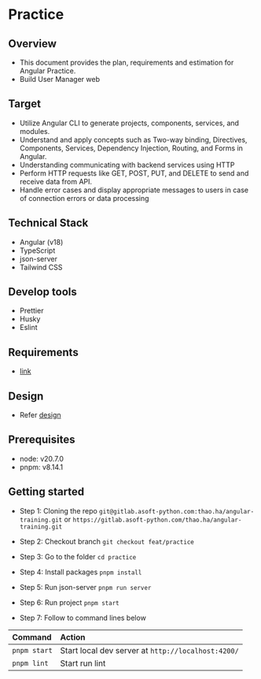 # Practice

## Overview

- This document provides the plan, requirements and estimation for Angular Practice.
- Build User Manager web

## Target

- Utilize Angular CLI to generate projects, components, services, and modules.
- Understand and apply concepts such as Two-way binding, Directives, Components, Services, Dependency Injection, Routing, and Forms in Angular.
- Understanding communicating with backend services using HTTP
- Perform HTTP requests like GET, POST, PUT, and DELETE to send and receive data from API.
- Handle error cases and display appropriate messages to users in case of connection errors or data processing

## Technical Stack

- Angular (v18)
- TypeScript
- json-server
- Tailwind CSS

## Develop tools

- Prettier
- Husky
- Eslint

## Requirements

- [link](https://docs.google.com/document/d/1qBeLnJHOZbj89ECMKn8YByYUaYOzLvbGXtF_PKzSBOI/edit)

## Design

- Refer [design](https://webix.com/demos/user-manager/)

## Prerequisites

- node: v20.7.0
- pnpm: v8.14.1

## Getting started

- Step 1: Cloning the repo
  `git@gitlab.asoft-python.com:thao.ha/angular-training.git`
  or
  `https://gitlab.asoft-python.com/thao.ha/angular-training.git`

- Step 2: Checkout branch `git checkout feat/practice`

- Step 3: Go to the folder `cd practice`

- Step 4: Install packages `pnpm install`

- Step 5: Run json-server `pnpm run server`

- Step 6: Run project `pnpm start`

- Step 7: Follow to command lines below

| Command      | Action                                             |
| :----------- | :------------------------------------------------- |
| `pnpm start` | Start local dev server at `http://localhost:4200/` |
| `pnpm lint`  | Start run lint                                     |
